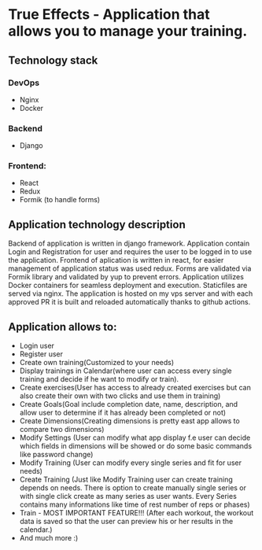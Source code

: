 # True Effects - Application that allows you to manage your training. 


## Technology stack

### DevOps
- Nginx
- Docker
### Backend 
- Django
### Frontend:
- React
- Redux
- Formik (to handle forms)

## Application technology description

Backend of application is written in django framework. Application contain Login and Registration for user and requires the user to be logged in to use the application. Frontend of aplication is written in react, for easier management of application status was used redux. Forms are validated via Formik library and validated by yup to prevent errors. Application utilizes Docker containers for seamless deployment and execution. Staticfiles are served via nginx. The application is hosted on my vps server and with each approved PR it is built and reloaded automatically thanks to github actions.

## Application allows to:

- Login user
- Register user
- Create own training(Customized to your needs)
- Display trainings in Calendar(where user can access every single training and decide if he want to modify or train).
- Create exercises(User has access to already created exercises but can also create their own with two clicks and use them in training)
- Create Goals(Goal include completion date, name, description, and allow user to determine if it has already been completed or not)
- Create Dimensions(Creating dimensions is pretty east app allows to compare two dimensions)
- Modify Settings (User can modify what app display f.e user can decide which fields in dimensions will be showed or do some basic commands like password change)
- Modify Training (User can modify every single series and fit for user needs)
- Create Training (Just like Modify Training user can create training depends on needs. There is option to create manually single series or with single click create as many series as user wants. Every Series contains many informations like time of rest number of reps or phases)
- Train - MOST IMPORTANT FEATURE!!! (After each workout, the workout data is saved so that the user can preview his or her results in the calendar.)
- And much more :)


